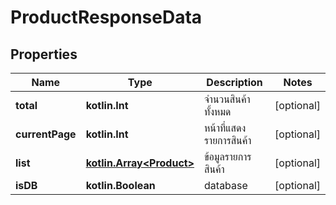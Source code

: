 
# ProductResponseData

## Properties
Name | Type | Description | Notes
------------ | ------------- | ------------- | -------------
**total** | **kotlin.Int** | จำนวนสินค้าทั้งหมด |  [optional]
**currentPage** | **kotlin.Int** | หน้าที่แสดงรายการสินค้า |  [optional]
**list** | [**kotlin.Array&lt;Product&gt;**](Product.md) | ข้อมูลรายการสินค้า |  [optional]
**isDB** | **kotlin.Boolean** | database |  [optional]



